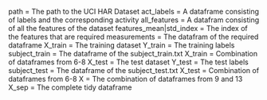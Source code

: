 path = The path to the UCI HAR Dataset act_labels = A dataframe consisting of labels and the corresponding activity all_features = A datafram consisting of all the features of the dataset features_mean|std_index = The index of the features that are required measurements = The datafram of the required dataframe X_train = The training dataset Y_train = The training labels subject_train = The dataframe of the subject_train.txt X_train = Combination of dataframes from 6-8 X_test = The test dataset Y_test = The test labels subject_test = The dataframe of the subject_test.txt X_test = Combination of dataframes from 6-8 X = The combination of dataframes from 9 and 13 X_sep = The complete tidy dataframe
